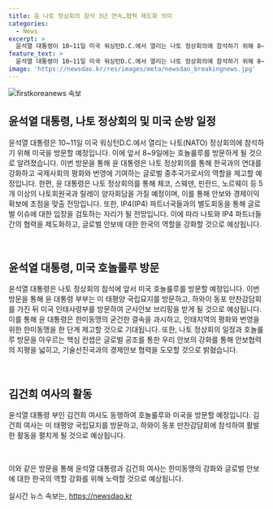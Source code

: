 ```yaml
---
title: 윤 나토 정상회의 참석 3년 연속…협력 제도화 의미
categories:
  - News
excerpt: >
  윤석열 대통령이 10~11일 미국 워싱턴D.C.에서 열리는 나토 정상회의에 참석하기 위해 8~9일 호놀룰루를 방문할 예정입니다. 나토는 한국뿐만 아니라 인태 4개국을 초청해왔으며, 이는 인태와의 협력을 강조한 것으로 해석됩니다. 또한, 윤 대통령은 인태사령부 방문 및 미국 대통령 부부 주최 친교만찬에 참석할 예정이며, 이러한 방문은 한미동맹의 굳건한 결속을 보여주는 계기로 작용할 것으로 기대됩니다. 또한, 윤 대통령은 나토와 인태국가 간 협력을 강화하고, 안보 및 경제이익을 위한 공조기반을 강화할 것으로 예측됩니다.
feature_text: >
  윤석열 대통령이 10~11일 미국 워싱턴D.C.에서 열리는 나토 정상회의에 참석하기 위해 8~9일 호놀룰루를 방문할 예정입니다. 나토는 한국뿐만 아니라 인태 4개국을 초청해왔으며, 이는 인태와의 협력을 강조한 것으로 해석됩니다. 또한, 윤 대통령은 인태사령부 방문 및 미국 대통령 부부 주최 친교만찬에 참석할 예정이며, 이러한 방문은 한미동맹의 굳건한 결속을 보여주는 계기로 작용할 것으로 기대됩니다. 또한, 윤 대통령은 나토와 인태국가 간 협력을 강화하고, 안보 및 경제이익을 위한 공조기반을 강화할 것으로 예측됩니다.
image: 'https://newsdao.kr/res/images/meta/newsdao_breakingnews.jpg'
---
```


<p><img src="https://newsdao.kr/res/images/meta/newsdao_breakingnews.jpg" alt="firstkoreanews 속보" /></p>

<h2 data-ke-size="size26">윤석열 대통령, 나토 정상회의 및 미국 순방 일정</h2>

<p>윤석열 대통령은 10~11일 미국 워싱턴D.C.에서 열리는 나토(NATO) 정상회의에 참석하기 위해 미국을 방문할 예정입니다. 이에 앞서 8~9일에는 호놀룰루를 방문하게 될 것으로 알려졌습니다. 이번 방문을 통해 윤 대통령은 나토 정상회의를 통해 한국과의 연대를 강화하고 국제사회의 평화와 번영에 기여하는 글로벌 중추국가로서의 역할을 제고할 예정입니다. 한편, 윤 대통령은 나토 정상회의를 통해 체코, 스웨덴, 핀란드, 노르웨이 등 5개 이상의 나토회원국과 릴레이 양자회담을 가질 예정이며, 이를 통해 안보와 경제이익 확보에 초점을 맞출 전망입니다. 또한, IP4(IP4) 파트너국들과의 별도회동을 통해 글로벌 이슈에 대한 입장을 검토하는 자리가 될 전망입니다. 이에 따라 나토와 IP4 파트너들 간의 협력을 제도화하고, 글로벌 안보에 대한 한국의 역할을 강화할 것으로 예상됩니다.</p>

<p data-ke-size="size16">&nbsp;</p>

<h2 data-ke-size="size26">윤석열 대통령, 미국 호놀룰루 방문</h2>

<p>윤석열 대통령은 나토 정상회의 참석에 앞서 미국 호놀룰루를 방문할 예정입니다. 이번 방문을 통해 윤 대통령 부부는 미 태평양 국립묘지를 방문하고, 하와이 동포 만찬감담회를 가진 뒤 미국 인태사령부를 방문하여 군사안보 브리핑을 받게 될 것으로 예상됩니다. 이를 통해 윤 대통령은 한미동맹의 굳건한 결속을 과시하고, 인태지역의 평화와 번영을 위한 한미동맹을 한 단계 제고할 것으로 기대됩니다. 또한, 나토 정상회의 일정과 호놀룰루 방문을 아우르는 핵심 컨셉은 글로벌 공조를 통한 우리 안보의 강화를 통해 안보협력의 지평을 넓히고, 기술선진국과의 경제안보 협력을 도모할 것으로 밝혔습니다.</p>

<p data-ke-size="size16">&nbsp;</p>

<h2 data-ke-size="size26">김건희 여사의 활동</h2>

<p>윤석열 대통령 부인 김건희 여사도 동행하여 호놀룰루와 미국을 방문할 예정입니다. 김건희 여사는 미 태평양 국립묘지를 방문하고, 하와이 동포 만찬감담회에 참석하여 활발한 활동을 펼치게 될 것으로 예상됩니다.</p>

<p data-ke-size="size16">&nbsp;</p>

<p>이와 같은 방문을 통해 윤석열 대통령과 김건희 여사는 한미동맹의 강화와 글로벌 안보에 대한 한국의 역할 강화를 위해 노력할 것으로 예상됩니다.</p>
실시간 뉴스 속보는, <a href="https://newsdao.kr" rel="dofollow">https://newsdao.kr</a>


